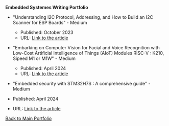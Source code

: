 **Embedded Systemes Writing Portfolio**

- "Understanding I2C Protocol, Addressing, and How to Build an I2C Scanner for ESP Boards" - Medium
  - Published: October 2023
  - URL: [Link to the article](https://medium.com/@Larbi.ouiyzme/understanding-i2c-protocol-addressing-and-how-to-build-an-i2c-scanner-for-esp-boards-3f4d93af3b24)
 
- "Embarking on Computer Vision for Facial and Voice Recognition with Low-Cost Artificial Intelligence of Things (AIoT) Modules RISC-V : K210, Sipeed M1 or M1W" - Medium
  - Published: April 2024
  - URL: [Link to the article](https://medium.com/@larbi-ouiyzme/embarking-on-computer-vision-for-facial-and-voice-recognition-with-low-cost-artificial-intelligence-887b3c9fdfd4)

 - "Embedded security with STM32H7S : A comprehensive guide" - Medium
  - Published: April 2024
  - URL: [Link to the article](https://medium.com/@larbi-ouiyzme/embedded-security-with-stm32h7s-a-comprehensive-guide-d18a9841c8a6)

 [Back to Main Portfolio](./README.md)
